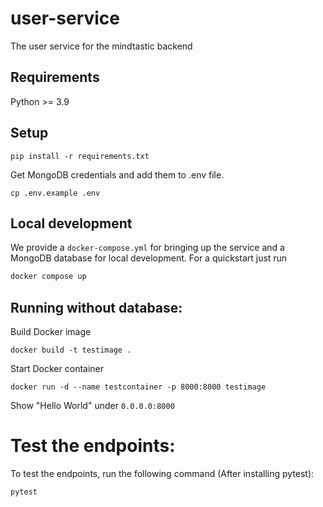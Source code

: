 # user-service
The user service for the mindtastic backend

## Requirements

Python >= 3.9

## Setup
    pip install -r requirements.txt

Get MongoDB credentials and add them to .env file.

    cp .env.example .env

## Local development

We provide a `docker-compose.yml` for bringing up the service and a MongoDB database for local development. For a quickstart just run

```bash
docker compose up
```

## Running without database:

Build Docker image

    docker build -t testimage .

Start Docker container

    docker run -d --name testcontainer -p 8000:8000 testimage

Show "Hello World" under `0.0.0.0:8000`

# Test the endpoints:
To test the endpoints, run the following command (After installing pytest):

    pytest
